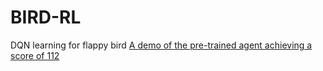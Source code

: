 # BIRD-RL
DQN learning for flappy bird
[A demo of the pre-trained agent achieving a score of 112](http://www.youtube.com/watch?v=9a1lPtSu9Fw)
